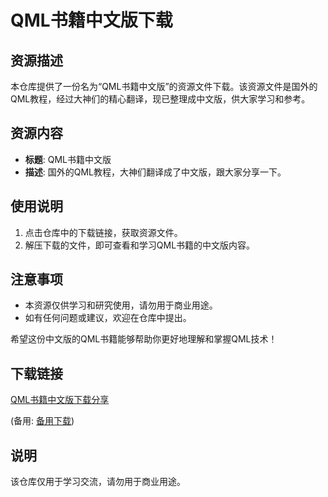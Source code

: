 # QML书籍中文版下载

## 资源描述

本仓库提供了一份名为“QML书籍中文版”的资源文件下载。该资源文件是国外的QML教程，经过大神们的精心翻译，现已整理成中文版，供大家学习和参考。

## 资源内容

- **标题**: QML书籍中文版
- **描述**: 国外的QML教程，大神们翻译成了中文版，跟大家分享一下。

## 使用说明

1. 点击仓库中的下载链接，获取资源文件。
2. 解压下载的文件，即可查看和学习QML书籍的中文版内容。

## 注意事项

- 本资源仅供学习和研究使用，请勿用于商业用途。
- 如有任何问题或建议，欢迎在仓库中提出。

希望这份中文版的QML书籍能够帮助你更好地理解和掌握QML技术！

## 下载链接
[QML书籍中文版下载分享](https://pan.quark.cn/s/74c51129e53e) 

(备用: [备用下载](https://pan.baidu.com/s/1dxg0y5oO98L-ASgeWNisbw?pwd=pzv1))

## 说明

该仓库仅用于学习交流，请勿用于商业用途。
